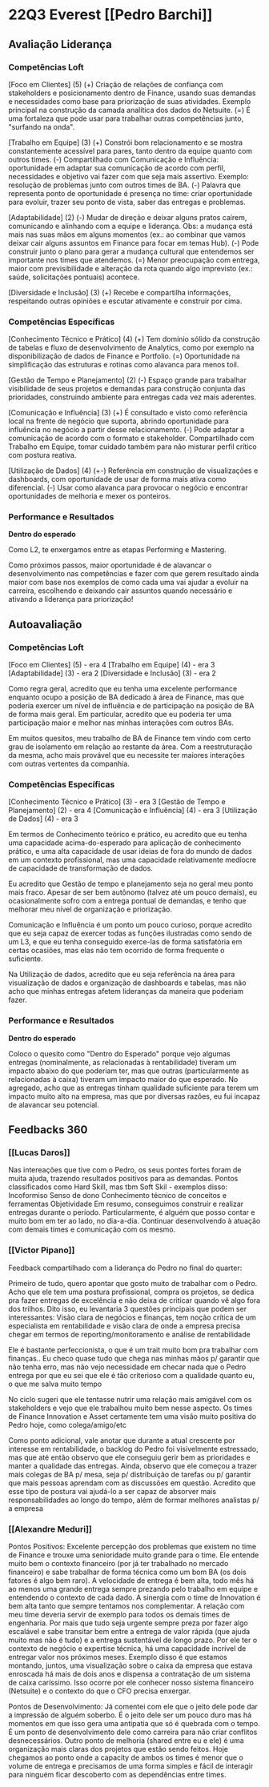 # 22Q3 Everest [[Pedro Barchi]]
## Avaliação Liderança
### Competências Loft
[Foco em Clientes] (5)
(+) Criação de relações de confiança com stakeholders e posicionamento dentro de Finance, usando suas demandas e necessidades como base para priorização de suas atividades. Exemplo principal na construção da camada analítica dos dados do Netsuite.
(=) É uma fortaleza que pode usar para trabalhar outras competências junto, "surfando na onda".

[Trabalho em Equipe] (3)
(+) Constrói bom relacionamento e se mostra constantemente acessível para pares, tanto dentro da equipe quanto com outros times.
(-) Compartilhado com Comunicação e Influência: oportunidade em adaptar sua comunicação de acordo com perfil, necessidades e objetivo vai fazer com que seja mais assertivo. Exemplo: resolução de problemas junto com outros times de BA.
(-) Palavra que representa ponto de oportunidade é presença no time: criar oportunidade para evoluir, trazer seu ponto de vista, saber das entregas e problemas.

[Adaptabilidade] (2)
(-) Mudar de direção e deixar alguns pratos caírem, comunicando e alinhando com a equipe e liderança. Obs: a mudança está mais nas suas mãos em alguns momentos (ex.: ao combinar que vamos deixar cair alguns assuntos em Finance para focar em temas Hub).
(-) Pode construir junto o plano para gerar a mudança cultural que entendemos ser importante nos times que atendemos.
(=) Menor preocupação com entrega, maior com previsibilidade e alteração da rota quando algo imprevisto (ex.: saúde, solicitações pontuais) acontece.

[Diversidade e Inclusão] (3)
(+) Recebe e compartilha informações, respeitando outras opiniões e escutar ativamente e construir por cima.

### Competências Específicas
[Conhecimento Técnico e Prático] (4)
(+) Tem domínio sólido da construção de tabelas e fluxo de desenvolvimento de Analytics, como por exemplo na disponibilização de dados de Finance e Portfolio.
(=) Oportunidade na simplificação das estruturas e rotinas como alavanca para menos toil.

[Gestão de Tempo e Planejamento] (2)
(-) Espaço grande para trabalhar visibilidade de seus projetos e demandas para construção conjunta das prioridades, construindo ambiente para entregas cada vez mais aderentes.

[Comunicação e Influência] (3)
(+) É consultado e visto como referência local na frente de negócio que suporta, abrindo oportunidade para influência no negócio a partir desse relacionamento.
(-) Pode adaptar a comunicação de acordo com o formato e stakeholder. Compartilhado com Trabalho em Equipe, tomar cuidado também para não misturar perfil crítico com postura reativa.

[Utilização de Dados] (4)
(+-) Referência em construção de visualizações e dashboards, com oportunidade de usar de forma mais ativa como diferencial.
(-) Usar como alavanca para provocar o negócio e encontrar oportunidades de melhoria e mexer os ponteiros.

### Performance e Resultados
**Dentro do esperado**

Como L2, te enxergamos entre as etapas Performing e Mastering.

Como próximos passos, maior oportunidade é de alavancar o desenvolvimento nas competências e fazer com que gerem resultado ainda maior com base nos exemplos de como cada uma vai ajudar a evoluir na carreira, escolhendo e deixando cair assuntos quando necessário e ativando a liderança para priorização!


## Autoavaliação
### Competências Loft
[Foco em Clientes] (5) - era 4
[Trabalho em Equipe] (4) - era 3
[Adaptabilidade] (3) - era 2
[Diversidade e Inclusão] (3) - era 2

Como regra geral, acredito que eu tenha uma excelente performance enquanto ocupo a posição de BA dedicado à área de Finance, mas que poderia exercer um nível de influência e de participação na posição de BA de forma mais geral. Em particular, acredito que eu poderia ter uma participação maior e melhor nas minhas interações com outros BAs.

Em muitos quesitos, meu trabalho de BA de Finance tem vindo com certo grau de isolamento em relação ao restante da área. Com a reestruturação da mesma, acho mais provável que eu necessite ter maiores interações com outras vertentes da companhia.

### Competências Específicas
[Conhecimento Técnico e Prático] (3) - era 3
[Gestão de Tempo e Planejamento] (2) - era 4
[Comunicação e Influência] (4) - era 3
[Utilização de Dados] (4) - era 3

Em termos de Conhecimento teórico e prático, eu acredito que eu tenha uma capacidade acima-do-esperado para aplicação de conhecimento prático, e uma alta capacidade de usar ideias de fora do mundo de dados em um contexto profissional, mas uma capacidade relativamente medíocre de capacidade de transformação de dados.

Eu acredito que Gestão de tempo e planejamento seja no geral meu ponto mais fraco. Apesar de ser bem autônomo (talvez até um pouco demais), eu ocasionalmente sofro com a entrega pontual de demandas, e tenho que melhorar meu nível de organização e priorização.

Comunicação e Influência é um ponto um pouco curioso, porque acredito que eu seja capaz de exercer todas as funções ilustradas como sendo de um L3, e que eu tenha conseguido exerce-las de forma satisfatória em certas ocasiões, mas elas não tem ocorrido de forma frequente o suficiente. 

Na Utilização de dados, acredito que eu seja referência na área para visualização de dados e organização de dashboards e tabelas, mas não acho que minhas entregas afetem lideranças da maneira que poderiam fazer.

### Performance e Resultados
**Dentro do esperado**

Coloco o quesito como "Dentro do Esperado" porque vejo algumas entregas (nominalmente, as relacionadas à rentabilidade) tiveram um impacto abaixo do que poderiam ter, mas que outras (particularmente as relacionadas à caixa) tiveram um impacto maior do que esperado. No agregado, acho que as entregas tinham qualidade suficiente para terem um impacto muito alto na empresa, mas que por diversas razões, eu fui incapaz de alavancar seu potencial.

## Feedbacks 360
### [[Lucas Daros]]
Nas intereações que tive com o Pedro, os seus pontes fortes foram de muita ajuda, trazendo resultados positivos para as demandas.
Pontos classificados como Hard Skill, mas tbm Soft Skil - exemplos disso:
Incoformiso
Senso de dono
Conhecimento técnico de conceitos e ferramentas
Objetividade
Em resumo, conseguimos construir e realizar entregas durante o período. Particularmente, é alguém que posso contar e muito bom em ter ao lado, no dia-a-dia.
Continuar desenvolvendo à atuação com demais times e comunicação com os mesmo.

### [[Victor Pipano]]
Feedback compartilhado com a liderança do Pedro no final do quarter:

Primeiro de tudo, quero apontar que gosto muito de trabalhar com o Pedro. Acho que ele tem uma postura profissional, compra os projetos, se dedica pra fazer entregas de excelência e não deixa de criticar quando vê algo fora dos trilhos. Dito isso, eu levantaria 3 questões principais que podem ser interessantes:
Visão clara de negócios e finanças, tem noção crítica de um especialista em rentabilidade e visão clara de onde a empresa precisa chegar em termos de reporting/monitoramento e análise de rentabilidade

Ele é bastante perfeccionista, o que é um trait muito bom pra trabalhar com finanças.. Eu checo quase tudo que chega nas minhas mãos p/ garantir que não tenha erro, mas não vejo necessidade em checar nada que o Pedro entrega por que eu sei que ele é tão criterioso com a qualidade quanto eu, o que me salva muito tempo

No ciclo sugeri que ele tentasse nutrir uma relação mais amigável com os stakeholders e vejo que ele trabalhou muito bem nesse aspecto. Os times de Finance Innovation e Asset certamente tem uma visão muito positiva do Pedro hoje, como colega/amigo/etc

Como ponto adicional, vale anotar que durante a atual crescente por interesse em rentabilidade, o backlog do Pedro foi visivelmente estressado, mas que até então observo que ele conseguiu gerir bem as prioridades e manter a qualidade das entregas. Ainda, observo que ele começou a trazer mais colegas de BA p/ mesa, seja p/ distribuição de tarefas ou p/ garantir que mais pessoas aprendam com as discussões em questão. Acredito que esse tipo de postura vai ajudá-lo a ser capaz de absorver mais responsabilidades ao longo do tempo, além de formar melhores analistas p/ a empresa

### [[Alexandre Meduri]]
Pontos Positivos:
Excelente percepção dos problemas que existem no time de Finance e trouxe uma senioridade muito grande para o time. Ele entende muito bem o contexto financeiro (por já ter trabalhado no mercado financeiro) e sabe trabalhar de forma técnica como um bom BA (os dois fatores é algo bem raro).
A velocidade de entrega é bem alta, todo mês há ao menos uma grande entrega sempre prezando pelo trabalho em equipe e entendendo o contexto de cada dado.
A sinergia com o time de Innovation é bem alta tanto que sempre tentamos nos complementar. A relação com meu time deveria servir de exemplo para todos os demais times de engenharia.
Por mais que tudo seja urgente sempre preza por fazer algo escalável e sabe transitar bem entre a entrega de valor rápida (que ajuda muito mas não é tudo) e a entrega sustentável de longo prazo.
Por ele ter o contexto de negócio e expertise técnica, há uma capacidade incrível de entregar valor nos próximos meses. Exemplo disso é que estamos montando, juntos, uma visualização sobre o caixa da empresa que estava enroscada há mais de dois anos e dispensa a contratação de um sistema de caixa caríssimo. Isso ocorre por ele conhecer nosso sistema financeiro (Netsuite) e o contexto do que o CFO precisa enxergar.

Pontos de Desenvolvimento:
Já comentei com ele que o jeito dele pode dar a impressão de alguém soberbo. É o jeito dele ser um pouco duro mas há momentos em que isso gera uma antipatia que só é quebrada com o tempo. É um ponto de desenvolvimento dele como carreira para não criar conflitos desnecessários.
Outro ponto de melhoria (shared entre eu e ele) é uma organização mais claras dos projetos que estão sendo feitos. Hoje chegamos ao ponto onde a capacity de ambos os times é menor que o volume de entrega e precisamos de uma forma simples e fácil de interagir para ninguém ficar descoberto com as dependências entre times.

